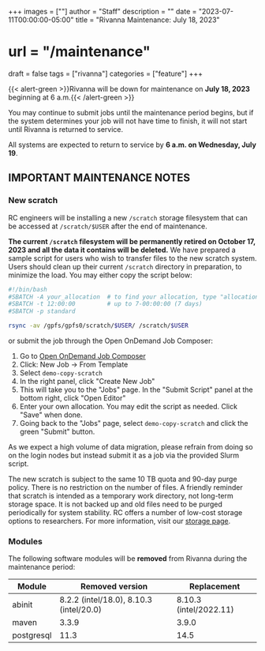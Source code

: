 +++
images = [""]
author = "Staff"
description = ""
date = "2023-07-11T00:00:00-05:00"
title = "Rivanna Maintenance: July 18, 2023"
# url = "/maintenance"
draft = false
tags = ["rivanna"]
categories = ["feature"]
+++

{{< alert-green >}}Rivanna will be down for maintenance on <strong>July 18, 2023</strong> beginning at 6 a.m.{{< /alert-green >}}

You may continue to submit jobs until the maintenance period begins, but if the system determines your job will not have time to finish, it will not start until Rivanna is returned to service.

All systems are expected to return to service by **6 a.m. on Wednesday, July 19**.

## IMPORTANT MAINTENANCE NOTES

### New scratch

RC engineers will be installing a new `/scratch` storage filesystem that can be accessed at `/scratch/$USER` after the end of maintenance.

**The current `/scratch` filesystem will be permanently retired on October 17, 2023 and all the data it contains will be deleted.**  We have prepared a sample script for users who wish to transfer files to the new scratch system.  Users should clean up their current `/scratch` directory in preparation, to minimize the load.  You may either copy the script below:

```bash
#!/bin/bash
#SBATCH -A your_allocation  # to find your allocation, type "allocations"
#SBATCH -t 12:00:00         # up to 7-00:00:00 (7 days)
#SBATCH -p standard

rsync -av /gpfs/gpfs0/scratch/$USER/ /scratch/$USER
```

or submit the job through the Open OnDemand Job Composer:

1. Go to [Open OnDemand Job Composer](https://rivanna-portal.hpc.virginia.edu/pun/sys/dashboard/apps/show/myjobs)
1. Click: New Job -> From Template
1. Select `demo-copy-scratch`
1. In the right panel, click "Create New Job"
1. This will take you to the "Jobs" page. In the "Submit Script" panel at the bottom right, click "Open Editor"
1. Enter your own allocation. You may edit the script as needed. Click "Save" when done.
1. Going back to the "Jobs" page, select `demo-copy-scratch` and click the green "Submit" button.

As we expect a high volume of data migration, please refrain from doing so on the login nodes but instead submit it as a job via the provided Slurm script.

The new scratch is subject to the same 10 TB quota and 90-day purge policy. There is no restriction on the number of files. A friendly reminder that scratch is intended as a temporary work directory, not long-term storage space. It is not backed up and old files need to be purged periodically for system stability. RC offers a number of low-cost storage options to researchers. For more information, visit our [storage page](/userinfo/storage).

### Modules

The following software modules will be **removed** from Rivanna during the maintenance period:

| Module | Removed version | Replacement |
|---|---|---|
|abinit |8.2.2 (intel/18.0), 8.10.3 (intel/20.0) | 8.10.3 (intel/2022.11) |
|maven | 3.3.9 | 3.9.0 |
|postgresql | 11.3 | 14.5 |
